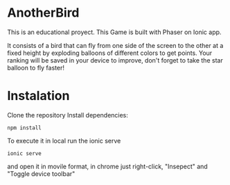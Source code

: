# AnotherBird
This is an educational proyect.
This Game is built with Phaser on Ionic app.

It consists of a bird that can fly from one side of the screen to the other at a fixed height by exploding balloons of different colors to get points.
Your ranking will be saved in your device to improve, don't forget to take the star balloon to fly faster!


# Instalation
Clone the repository
Install dependencies:

```
npm install
```
To execute it in local run the ionic serve
```
ionic serve
```
and open it in movile format, in chrome just right-click, "Insepect" and "Toggle device toolbar"

